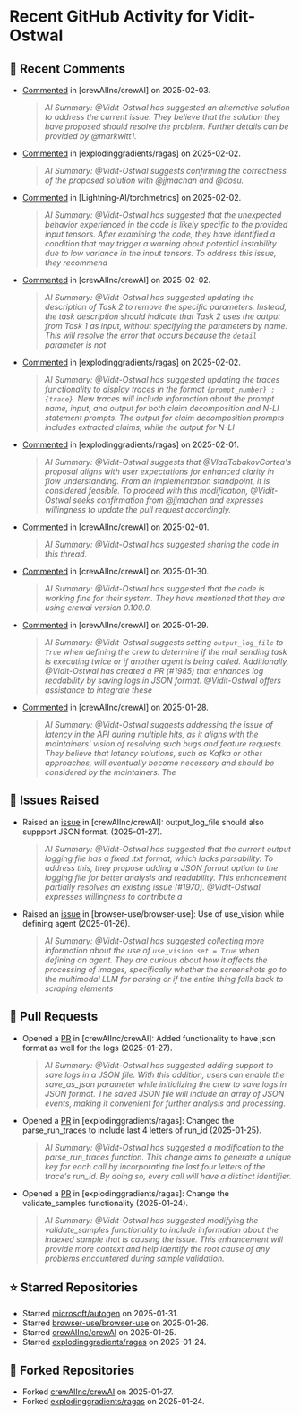# Recent GitHub Activity for Vidit-Ostwal

## 💬 Recent Comments
- [Commented](https://github.com/crewAIInc/crewAI/issues/2025#issuecomment-2631615412) in [crewAIInc/crewAI] on 2025-02-03.
  > *AI Summary: @Vidit-Ostwal has suggested an alternative solution to address the current issue. They believe that the solution they have proposed should resolve the problem. Further details can be provided by @markwitt1.*
- [Commented](https://github.com/explodinggradients/ragas/issues/1868#issuecomment-2629482947) in [explodinggradients/ragas] on 2025-02-02.
  > *AI Summary: @Vidit-Ostwal suggests confirming the correctness of the proposed solution with @jjmachan and @dosu.*
- [Commented](https://github.com/Lightning-AI/torchmetrics/issues/2920#issuecomment-2629456251) in [Lightning-AI/torchmetrics] on 2025-02-02.
  > *AI Summary: @Vidit-Ostwal has suggested that the unexpected behavior experienced in the code is likely specific to the provided input tensors. After examining the code, they have identified a condition that may trigger a warning about potential instability due to low variance in the input tensors. To address this issue, they recommend*
- [Commented](https://github.com/crewAIInc/crewAI/issues/1977#issuecomment-2629395843) in [crewAIInc/crewAI] on 2025-02-02.
  > *AI Summary: @Vidit-Ostwal has suggested updating the description of Task 2 to remove the specific parameters. Instead, the task description should indicate that Task 2 uses the output from Task 1 as input, without specifying the parameters by name. This will resolve the error that occurs because the `detail` parameter is not*
- [Commented](https://github.com/explodinggradients/ragas/pull/1880#issuecomment-2629385607) in [explodinggradients/ragas] on 2025-02-02.
  > *AI Summary: @Vidit-Ostwal has suggested updating the traces functionality to display traces in the format `{prompt_number} : {trace}`. New traces will include information about the prompt name, input, and output for both claim decomposition and N-LI statement prompts. The output for claim decomposition prompts includes extracted claims, while the output for N-LI*
- [Commented](https://github.com/explodinggradients/ragas/issues/1871#issuecomment-2628965465) in [explodinggradients/ragas] on 2025-02-01.
  > *AI Summary: @Vidit-Ostwal suggests that @VladTabakovCortea's proposal aligns with user expectations for enhanced clarity in flow understanding. From an implementation standpoint, it is considered feasible. To proceed with this modification, @Vidit-Ostwal seeks confirmation from @jjmachan and expresses willingness to update the pull request accordingly.*
- [Commented](https://github.com/crewAIInc/crewAI/issues/2015#issuecomment-2628794304) in [crewAIInc/crewAI] on 2025-02-01.
  > *AI Summary: @Vidit-Ostwal has suggested sharing the code in this thread.*
- [Commented](https://github.com/crewAIInc/crewAI/issues/2005#issuecomment-2624920068) in [crewAIInc/crewAI] on 2025-01-30.
  > *AI Summary: @Vidit-Ostwal has suggested that the code is working fine for their system. They have mentioned that they are using crewai version 0.100.0.*
- [Commented](https://github.com/crewAIInc/crewAI/issues/1978#issuecomment-2621726512) in [crewAIInc/crewAI] on 2025-01-29.
  > *AI Summary: @Vidit-Ostwal suggests setting `output_log_file` to `True` when defining the crew to determine if the mail sending task is executing twice or if another agent is being called. Additionally, @Vidit-Ostwal has created a PR (#1985) that enhances log readability by saving logs in JSON format. @Vidit-Ostwal offers assistance to integrate these*
- [Commented](https://github.com/crewAIInc/crewAI/issues/1989#issuecomment-2619935488) in [crewAIInc/crewAI] on 2025-01-28.
  > *AI Summary: @Vidit-Ostwal suggests addressing the issue of latency in the API during multiple hits, as it aligns with the maintainers' vision of resolving such bugs and feature requests. They believe that latency solutions, such as Kafka or other approaches, will eventually become necessary and should be considered by the maintainers. The*

## 🐛 Issues Raised
- Raised an [issue](https://github.com/crewAIInc/crewAI/issues/1984) in [crewAIInc/crewAI]: output_log_file should also suppport JSON format. (2025-01-27).
  > *AI Summary: @Vidit-Ostwal has suggested that the current output logging file has a fixed .txt format, which lacks parsability. To address this, they propose adding a JSON format option to the logging file for better analysis and readability. This enhancement partially resolves an existing issue (#1970). @Vidit-Ostwal expresses willingness to contribute a*
- Raised an [issue](https://github.com/browser-use/browser-use/issues/407) in [browser-use/browser-use]: Use of use_vision while defining agent (2025-01-26).
  > *AI Summary: @Vidit-Ostwal has suggested collecting more information about the use of `use_vision set = True` when defining an agent. They are curious about how it affects the processing of images, specifically whether the screenshots go to the multimodal LLM for parsing or if the entire thing falls back to scraping elements*

## 🚀 Pull Requests
- Opened a [PR](https://github.com/crewAIInc/crewAI/pull/1985) in [crewAIInc/crewAI]: Added functionality to have json format as well for the logs (2025-01-27).
  > *AI Summary: @Vidit-Ostwal has suggested adding support to save logs in a JSON file. With this addition, users can enable the save_as_json parameter while initializing the crew to save logs in JSON format. The saved JSON file will include an array of JSON events, making it convenient for further analysis and processing.*
- Opened a [PR](https://github.com/explodinggradients/ragas/pull/1880) in [explodinggradients/ragas]: Changed the parse_run_traces to include last 4 letters of run_id (2025-01-25).
  > *AI Summary: @Vidit-Ostwal has suggested a modification to the parse_run_traces function. This change aims to generate a unique key for each call by incorporating the last four letters of the trace's run_id. By doing so, every call will have a distinct identifier.*
- Opened a [PR](https://github.com/explodinggradients/ragas/pull/1879) in [explodinggradients/ragas]: Change the validate_samples functionality (2025-01-24).
  > *AI Summary: @Vidit-Ostwal has suggested modifying the validate_samples functionality to include information about the indexed sample that is causing the issue. This enhancement will provide more context and help identify the root cause of any problems encountered during sample validation.*

## ⭐ Starred Repositories
- Starred [microsoft/autogen](https://github.com/microsoft/autogen) on 2025-01-31.
- Starred [browser-use/browser-use](https://github.com/browser-use/browser-use) on 2025-01-26.
- Starred [crewAIInc/crewAI](https://github.com/crewAIInc/crewAI) on 2025-01-25.
- Starred [explodinggradients/ragas](https://github.com/explodinggradients/ragas) on 2025-01-24.

## 🍴 Forked Repositories
- Forked [crewAIInc/crewAI](https://github.com/Vidit-Ostwal/crewAI) on 2025-01-27.
- Forked [explodinggradients/ragas](https://github.com/Vidit-Ostwal/ragas) on 2025-01-24.
